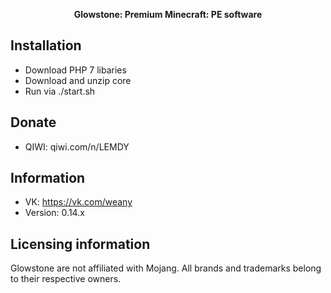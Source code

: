 <p align="center">
	<b>Glowstone: Premium Minecraft: PE software</b>
</p>

## Installation
- Download PHP 7 libaries
- Download and unzip core
- Run via ./start.sh

## Donate
- QIWI: qiwi.com/n/LEMDY

## Information
- VK: https://vk.com/weany
- Version: 0.14.x

## Licensing information
Glowstone are not affiliated with Mojang. All brands and trademarks belong to their respective owners.
